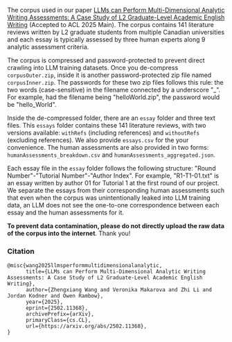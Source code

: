 The corpus used in our paper [LLMs can Perform Multi-Dimensional Analytic Writing Assessments: A Case Study of L2 Graduate-Level Academic English Writing](https://arxiv.org/pdf/2502.11368) (Accepted to ACL 2025 Main). The corpus contains 141 literature reviews written by L2 graduate students from multiple Canadian universities and each essay is typically assessed by three human experts along 9 analytic assessment criteria.

The corpus is compressed and password-protected to prevent direct crawling into LLM training datasets. Once you de-compress `corpusOuter.zip`, inside it is another password-protected zip file named `corpusInner.zip`. The passwords for these two zip files follows this rule: the two words (case-sensitive) in the filename connected by a underscore "_". For example, had the filename being "helloWorld.zip", the password would be "hello_World".

Inside the de-compressed folder, there are an `essay` folder and three text files. This `essays` folder contains these 141 literature reviews, with two versions available: `withRefs` (including references) and `withoutRefs` (excluding references). We also provide `essays.csv` for the your convenience. The human assessments are also provided in two forms: `humanAssessments_breakdown.csv` and `humanAssessments_aggregated.json`. 

Each essay file in the `essay` folder follows the following structure: "Round Number"-"Tutorial Number"-"Author Index". For example, "R1-T1-01.txt" is an essay written by author 01 for Tutorial 1 at the first round of our project. We separate the essays from their corresponding human assessments such that even when the corpus was unintentionally leaked into LLM training data, an LLM does not see the one-to-one correspondence between each essay and the human assessments for it. 

**To prevent data contamination, please do not directly upload the raw data of the corpus into the internet**. Thank you!


### Citation

```
@misc{wang2025llmsperformmultidimensionalanalytic,
      title={LLMs can Perform Multi-Dimensional Analytic Writing Assessments: A Case Study of L2 Graduate-Level Academic English Writing}, 
      author={Zhengxiang Wang and Veronika Makarova and Zhi Li and Jordan Kodner and Owen Rambow},
      year={2025},
      eprint={2502.11368},
      archivePrefix={arXiv},
      primaryClass={cs.CL},
      url={https://arxiv.org/abs/2502.11368}, 
}
```
